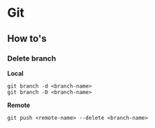 # Git

## How to's

### Delete branch

**Local**

```
git branch -d <branch-name>
git branch -D <branch-name>
```

**Remote**

```
git push <remote-name> --delete <branch-name>
```
